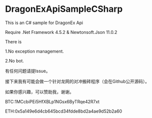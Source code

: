 # DragonExApiSampleCSharp
This is an C# sample for DragonEx Api

Require .Net Framework 4.5.2 & Newtonsoft.Json 11.0.2

There is

1.No exception management.

2.No bot.

有任何问题请提Issue。

接下来我有可能会做一个针对龙网的对冲搬砖程序（会在Github公开源码）。

如果你感兴趣，可以赞助我，谢谢。

BTC:1MCcbiPEi5HfXBLp1NGsx6ByTRqe42R7xt

ETH:0x5a149e6d4cb645bcd34fdde8bd2a4ae9d52b2a60

